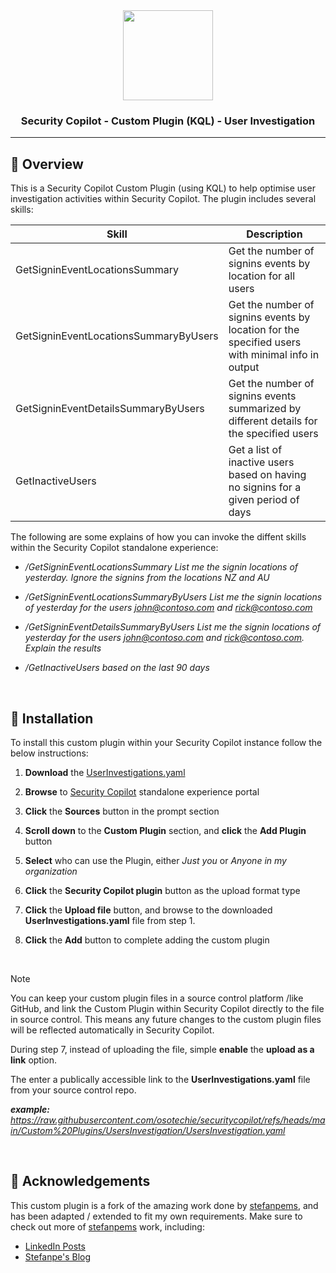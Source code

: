 <div align="center">

<img src="https://avatars.githubusercontent.com/u/34251619?v=4" align="center" width="144px" height="144px"/>

### Security Copilot - Custom Plugin (KQL) - User Investigation

</div>

---

## 📖 Overview

This is a Security Copilot Custom Plugin (using KQL) to help optimise user investigation activities within Security Copilot. The plugin includes several skills:

|Skill|Description|
|-|-|
|GetSigninEventLocationsSummary|Get the number of signins events by location for all users|
|GetSigninEventLocationsSummaryByUsers|Get the number of signins events by location for the specified users with minimal info in output|
|GetSigninEventDetailsSummaryByUsers|Get the number of signins events summarized by different details for the specified users|
|GetInactiveUsers|Get a list of inactive users based on having no signins for a given period of days|

The following are some explains of how you can invoke the diffent skills within the Security Copilot standalone experience:

- */GetSigninEventLocationsSummary List me the signin locations of yesterday. Ignore the signins from the locations NZ and AU*

- */GetSigninEventLocationsSummaryByUsers List me the signin locations of yesterday for the users john@contoso.com and rick@contoso.com*

- */GetSigninEventDetailsSummaryByUsers List me the signin locations of yesterday for the users john@contoso.com and rick@contoso.com. Explain the results*

- */GetInactiveUsers based on the last 90 days*

<br>

## 💾 Installation

To install this custom plugin within your Security Copilot instance follow the below instructions:

1. **Download** the [UserInvestigations.yaml](https://raw.githubusercontent.com/osotechie/securitycopilot/refs/heads/main/Custom%20Plugins/UsersInvestigation/UsersInvestigation.yaml)

2. **Browse** to [Security Copilot](securitycopilot.microsoft.com) standalone experience portal

3. **Click** the **Sources** button in the prompt section

4. **Scroll down** to the **Custom Plugin** section, and **click** the **Add Plugin** button

5. **Select** who can use the Plugin, either *Just you* or *Anyone in my organization*

6. **Click** the **Security Copilot plugin** button as the upload format type

7. **Click** the **Upload file** button, and browse to the downloaded **UserInvestigations.yaml** file from step 1.

8. **Click** the **Add** button to complete adding the custom plugin

<br>

> [!NOTE]
> You can keep your custom plugin files in a source control platform /like GitHub, and link the Custom Plugin within Security Copilot directly to the file in source control. This means any future changes to the custom plugin files will be reflected automatically in Security Copilot.
>
>During step 7, instead of uploading the file, simple **enable** the **upload as a link** option.
>
>The enter a publically accessible link to the **UserInvestigations.yaml** file from your source control repo.
>
> ***example:*** *https://raw.githubusercontent.com/osotechie/securitycopilot/refs/heads/main/Custom%20Plugins/UsersInvestigation/UsersInvestigation.yaml*

<br>

## 🙌 Acknowledgements

This custom plugin is a fork of the amazing work done by [stefanpems](https://github.com/stefanpems), and has been adapted / extended to fit my own requirements. Make sure to check out more of [stefanpems](https://github.com/stefanpems) work, including:

- [LinkedIn Posts](https://www.linkedin.com/in/stefanopescosolido/)
- [Stefanpe's Blog](https://stefanpems.github.io/)

